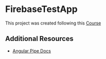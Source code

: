 # FirebaseTestApp
This project was created following this [Course](https://www.youtube.com/watch?v=IYI0em-xT28)

## Additional Resources

- [Angular Pipe Docs](https://angular.io/guide/pipes)